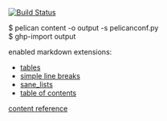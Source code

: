 [![Build Status](https://travis-ci.org/Arctice/birb-blog.svg?branch=master)](https://travis-ci.org/Arctice/birb-blog)

$ pelican content -o output -s pelicanconf.py  
$ ghp-import output

enabled markdown extensions:  
* [tables](http://pythonhosted.org/Markdown/extensions/tables.html)  
* [simple line breaks](http://pythonhosted.org/Markdown/extensions/nl2br.html)  
* [sane_lists](http://pythonhosted.org/Markdown/extensions/sane_lists.html)  
* [table of contents](http://pythonhosted.org/Markdown/extensions/toc.html)  

[content reference](http://docs.getpelican.com/en/stable/content.html)

